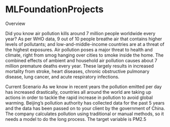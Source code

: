 # MLFoundationProjects
Overview

Did you know air pollution kills around 7 million people worldwide every year?
As per WHO data, 9 out of 10 people breathe air that contains higher levels of pollutants; and low-and-middle-income countries are at a threat of the highest exposures.
Air pollution poses a major threat to health and climate, right from smog hanging over cities to smoke inside the home.
The combined effects of ambient and household air pollution causes about 7 million premature deaths every year.
These largely results in increased mortality from stroke, heart diseases, chronic obstructive pulmonary disease, lung cancer, and acute respiratory infections.

Current Scenario
As we know in recent years the pollution emitted per day has increased drastically, countries all around the world are taking up actions in order to tackle the rapid increase in pollution to avoid global warming.
Beijing’s pollution authority has collected data for the past 5 years and the data has been passed on to your client by the government of China.
The company calculates pollution using traditional or manual methods, so it needs a model to do the long process.
The target variable is PM2.5
